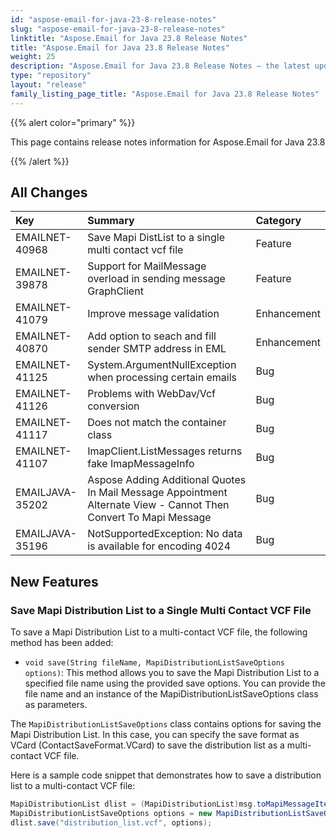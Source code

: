 ```yaml
---
id: "aspose-email-for-java-23-8-release-notes"
slug: "aspose-email-for-java-23-8-release-notes"
linktitle: "Aspose.Email for Java 23.8 Release Notes"
title: "Aspose.Email for Java 23.8 Release Notes"
weight: 25
description: "Aspose.Email for Java 23.8 Release Notes – the latest updates and fixes."
type: "repository"
layout: "release"
family_listing_page_title: "Aspose.Email for Java 23.8 Release Notes"
---
```


{{% alert color="primary" %}}

This page contains release notes information for Aspose.Email for Java 23.8

{{% /alert %}}

## **All Changes**

|**Key**|**Summary**|**Category**|
| :- | :- | :- |
|EMAILNET-40968|Save Mapi DistList to a single multi contact vcf file|Feature|
|EMAILNET-39878|Support for MailMessage overload in sending message GraphClient|Feature|
|EMAILNET-41079|Improve message validation|Enhancement|
|EMAILNET-40870|Add option to seach and fill sender SMTP address in EML|Enhancement|
|EMAILNET-41125|System.ArgumentNullException when processing certain emails|Bug|
|EMAILNET-41126|Problems with WebDav/Vcf conversion|Bug|
|EMAILNET-41117|Does not match the container class|Bug|
|EMAILNET-41107|ImapClient.ListMessages returns fake ImapMessageInfo|Bug|
|EMAILJAVA-35202|Aspose Adding Additional Quotes In Mail Message Appointment Alternate View - Cannot Then Convert To Mapi Message|Bug|
|EMAILJAVA-35196|NotSupportedException: No data is available for encoding 4024|Bug|

## **New Features**

### **Save Mapi Distribution List to a Single Multi Contact VCF File**

To save a Mapi Distribution List to a multi-contact VCF file, the following method has been added:

- `void save(String fileName, MapiDistributionListSaveOptions options)`: This method allows you to save the Mapi Distribution List to a specified file name using the provided save options. You can provide the file name and an instance of the MapiDistributionListSaveOptions class as parameters.

The `MapiDistributionListSaveOptions` class contains options for saving the Mapi Distribution List. In this case, you can specify the save format as VCard (ContactSaveFormat.VCard) to save the distribution list as a multi-contact VCF file.

Here is a sample code snippet that demonstrates how to save a distribution list to a multi-contact VCF file:

```java
MapiDistributionList dlist = (MapiDistributionList)msg.toMapiMessageItem();
MapiDistributionListSaveOptions options = new MapiDistributionListSaveOptions(ContactSaveFormat.VCard);
dlist.save("distribution_list.vcf", options);
```

